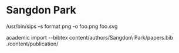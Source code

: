 # Sangdon Park



/usr/bin/sips -s format png -o foo.png foo.svg

academic import --bibtex content/authors/Sangdon\ Park/papers.bib ./content/publication/
